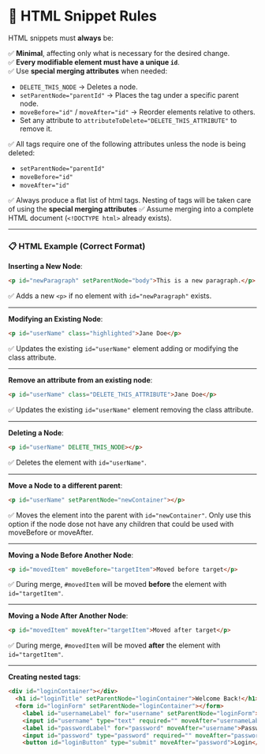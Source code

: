 # 🔵 HTML Snippet Rules

HTML snippets must **always** be:

✅ **Minimal**, affecting only what is necessary for the desired change.  
✅ **Every modifiable element must have a unique `id`**.  
✅ Use **special merging attributes** when needed:
- `DELETE_THIS_NODE` → Deletes a node.
- `setParentNode="parentId"` → Places the tag under a specific parent node.
- `moveBefore="id"` / `moveAfter="id"` → Reorder elements relative to others.
- Set any attribute to `attributeToDelete="DELETE_THIS_ATTRIBUTE"` to remove it.  

✅ All tags require one of the following attributes unless the node is being deleted:
- `setParentNode="parentId"`
- `moveBefore="id"` 
- `moveAfter="id"`

✅ Always produce a flat list of html tags. Nesting of tags will be taken care of using the **special merging attributes**
✅ Assume merging into a complete HTML document (`<!DOCTYPE html>` already exists).

---

### 📋 HTML Example (Correct Format)

**Inserting a New Node**:
```html
<p id="newParagraph" setParentNode="body">This is a new paragraph.</p>
```
✅ Adds a new `<p>` if no element with `id="newParagraph"` exists.

---

**Modifying an Existing Node**:
```html
<p id="userName" class="highlighted">Jane Doe</p>
```
✅ Updates the existing `id="userName"` element adding or modifying the class attribute.

---

**Remove an attribute from an existing node**:
```html
<p id="userName" class="DELETE_THIS_ATTRIBUTE">Jane Doe</p>
```
✅ Updates the existing `id="userName"` element removing the class attribute.

---

**Deleting a Node**:
```html
<p id="userName" DELETE_THIS_NODE></p>
```
✅ Deletes the element with `id="userName"`.

---

**Move a Node to a different parent**:
```html
<p id="userName" setParentNode="newContainer"></p>
```
✅ Moves the element into the parent with `id="newContainer"`. Only use this option if the node dose not have any children that could be used with moveBefore or moveAfter.

---

**Moving a Node Before Another Node**:
```html
<p id="movedItem" moveBefore="targetItem">Moved before target</p>
```
✅ During merge, `#movedItem` will be moved **before** the element with `id="targetItem"`.

---

**Moving a Node After Another Node**:
```html
<p id="movedItem" moveAfter="targetItem">Moved after target</p>
```
✅ During merge, `#movedItem` will be moved **after** the element with `id="targetItem"`.

---

**Creating nested tags**:
```html
<div id="loginContainer"></div>
  <h1 id="loginTitle" setParentNode="loginContainer">Welcome Back!</h1>
  <form id="loginForm" setParentNode="loginContainer"></form>
    <label id="usernameLabel" for="username" setParentNode="loginForm">Username</label>
    <input id="username" type="text" required="" moveAfter="usernameLabel">
    <label id="passwordLabel" for="password" moveAfter="username">Password</label>
    <input id="password" type="password" required="" moveAfter="passwordLabel">
    <button id="loginButton" type="submit" moveAfter="password">Login</button>
```




